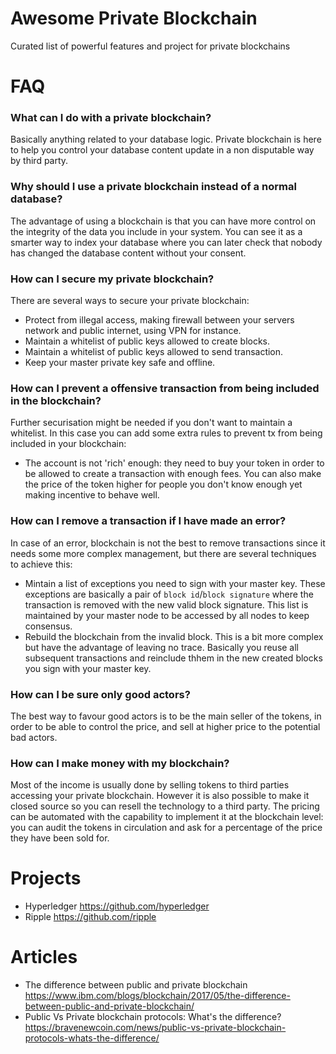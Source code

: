 # Awesome Private Blockchain
Curated list of powerful features and project for private blockchains

# FAQ

### What can I do with a private blockchain?
Basically anything related to your database logic. Private blockchain is here to help you control your database content update in a non disputable way by third party.

### Why should I use a private blockchain instead of a normal database?
The advantage of using a blockchain is that you can have more control on the integrity of the data you include in your system. You can see it as a smarter way to index your database where you can later check that nobody has changed the database content without your consent.

### How can I secure my private blockchain?
There are several ways to secure your private blockchain:
- Protect from illegal access, making firewall between your servers network and public internet, using VPN for instance.
- Maintain a whitelist of public keys allowed to create blocks.
- Maintain a whitelist of public keys allowed to send transaction.
- Keep your master private key safe and offline.

### How can I prevent a offensive transaction from being included in the blockchain?
Further securisation might be needed if you don't want to maintain a whitelist. In this case you can add some extra rules to prevent tx from being included in your blockchain:
- The account is not 'rich' enough: they need to buy your token in order to be allowed to create a transaction with enough fees. You can also make the price of the token higher for people you don't know enough yet making incentive to behave well.


### How can I remove a transaction if I have made an error?
In case of an error, blockchain is not the best to remove transactions since it needs some more complex management, but there are several techniques to achieve this:
- Mintain a list of exceptions you need to sign with your master key. These exceptions are basically a pair of `block id`/`block signature` where the transaction is removed with the new valid block signature. This list is maintained by your master node to be accessed by all nodes to keep consensus.
- Rebuild the blockchain from the invalid block. This is a bit more complex but have the advantage of leaving no trace. Basically you reuse all subsequent transactions and reinclude thhem in the new created blocks you sign with your master key.


### How can I be sure only good actors?
The best way to favour good actors is to be the main seller of the tokens, in order to be able to control the price, and sell at higher price to the potential bad actors.

### How can I make money with my blockchain?
Most of the income is usually done by selling tokens to third parties accessing your private blockchain. However it is also possible to make it closed source so you can resell the technology to a third party. The pricing can be automated with the capability to implement it at the blockchain level: you can audit the tokens in circulation and ask for a percentage of the price they have been sold for.


# Projects
- Hyperledger https://github.com/hyperledger
- Ripple https://github.com/ripple

# Articles
- The difference between public and private blockchain https://www.ibm.com/blogs/blockchain/2017/05/the-difference-between-public-and-private-blockchain/
- Public Vs Private blockchain protocols: What's the difference?
https://bravenewcoin.com/news/public-vs-private-blockchain-protocols-whats-the-difference/


